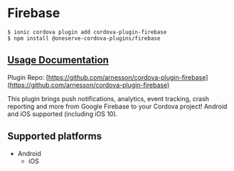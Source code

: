 # Firebase

```
$ ionic cordova plugin add cordova-plugin-firebase
$ npm install @oneserve-cordova-plugins/firebase
```

## [Usage Documentation](https://oneserve.gitbook.io/oneserve-cordova-plugins/plugins/firebase/)

Plugin Repo: [https://github.com/arnesson/cordova-plugin-firebase](https://github.com/arnesson/cordova-plugin-firebase)

This plugin brings push notifications, analytics, event tracking, crash reporting and more from Google Firebase to your Cordova project! Android and iOS supported (including iOS 10).

## Supported platforms

- Android
  - iOS
  


